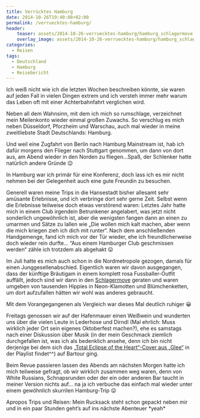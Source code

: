 ```yaml
---
title: Verrücktes Hamburg
date: 2014-10-26T19:40:08+02:00
permalink: /verruecktes-hamburg/
header:
    teaser: assets/2014-10-26-verruecktes-hamburg/hamburg_schlagermove.jpg
    overlay_image: assets/2014-10-26-verruecktes-hamburg/hamburg_schlagermove.jpg
categories:
  - Reisen
tags:
  - Deutschland
  - Hamburg
  - Reisebericht
---
```


Ich weiß nicht wie ich die letzten Wochen beschreiben könnte, sie waren auf jeden Fall in vielen Dingen extrem und ich 
versteh immer mehr warum das Leben oft mit einer Achterbahnfahrt verglichen wird.

Neben all dem Wahnsinn, mit dem ich mich so rumschlage, verzeichnet mein Meilenkonto wieder einmal großen Zuwachs. 
So verschlug es mich neben Düsseldorf, Pforzheim und Warschau, auch mal wieder in meine zweitliebste Stadt Deutschlands: Hamburg.

Und weil eine Zugfahrt von Berlin nach Hamburg Mainstream ist, hab ich dafür morgens den Flieger nach Stuttgart genommen, 
um dann von dort aus, am Abend wieder in den Norden zu fliegen…Spaß, der Schlenker hatte natürlich andere Gründe 😉

In Hamburg war ich primär für eine Konferenz, doch lass ich es mir nicht nehmen bei der Gelegenheit auch eine gute Freundin zu besuchen.

Generell waren meine Trips in die Hansestadt bisher allesamt sehr amüsante Erlebnisse, und ich verbringe dort sehr gerne Zeit. 
Selbst wenn die Erlebnisse teilweise doch etwas verstörend waren: Letztes Jahr hatte mich in einem Club irgendein Betrunkener angelabert, 
was jetzt nicht sonderlich ungewöhnlich ist, aber die wenigsten fangen dann an einen zu umarmen und Sätze zu lallen 
wie „Die wollen mich kalt machen, aber wenn die mich kriegen zieh ich dich mit runter“. 
Nach dem anschließenden Handgemenge, fand ich mich vor der Tür wieder, ehe ich freundlicherweise doch wieder rein durfte&#8230;
“Aus einem Hamburger Club geschmissen werden“ zähle ich trotzdem als abgehakt 😛

Im Juli hatte es mich auch schon in die Nordmetropole gezogen, damals für einen Junggesellenabschied. 
Eigentlich waren wir davon ausgegangen, dass der künftige Bräutigam in einem komplett rosa Fussballer-Outfit auffällt, 
jedoch sind wir dann in den [Schlagermove](https://schlagermove.de/) geraten und waren 
umgeben von tausenden Hippies in Neon-Klamotten und Blümchenketten, um dort aufzufallen hätten wir wohl was anderes gebraucht.

Mit dem Vorangegangenen als Vergleich war dieses Mal deutlich ruhiger 😀

Freitags genossen wir auf der Hafenmauer einen Weißwein und wunderten uns über die vielen Leute in Lederhose und 
Dirndl (Mal ehrlich: Muss wirklich jeder Ort sein eigenes Oktoberfest machen?), ehe es samstags nach einer Diskussion 
über Musik (in der mein Geschmack ziemlich durchgefallen ist, was ich als bedenklich ansehe, 
denn ich bin nicht derjenige bei dem sich das [„Total Eclipse of the Heart“-Cover aus „Glee“](https://www.youtube.com/watch?v=9M3njkjzxy0) in der Playlist findet^^) auf Bartour ging.

Beim Revue passieren lassen des Abends am nächsten Morgen hatte ich mich teilweise gefragt, ob wir wirklich zusammen weg waren, 
denn von White Russians, Schnapsrunden oder der ein oder anderen Bar taucht in meiner Version nichts auf…
na ja ich verbuche das einfach mal wieder unter einem gewöhnlich skurrilen Hamburg-Trip 😛

Apropos Trips und Reisen: Mein Rucksack steht schon gepackt neben mir und in ein paar Stunden geht’s auf ins nächste Abenteuer \*yeah\*